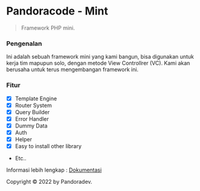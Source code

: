 # Pandoracode - Mint

> Framework PHP mini.

### Pengenalan
Ini adalah sebuah framework mini yang kami bangun, bisa digunakan untuk kerja tim mapupun solo,
dengan metode View Controllrer (VC).
Kami akan berusaha untuk terus mengembangan framework ini.

### Fitur
- [x] Template Engine
- [x] Router System
- [x] Query Builder
- [x] Error Handler
- [x] Dummy Data
- [x] Auth
- [x] Helper
- [x] Easy to install other library
- Etc..

Informasi lebih lengkap : 
[Dokumentasi](http://pandoradev.site)

Copyright © 2022 by Pandoradev.

